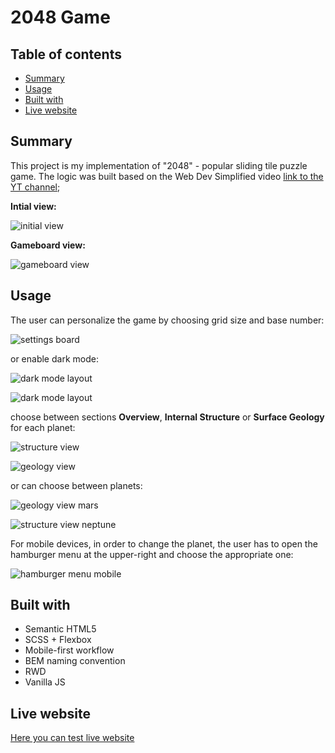 # 2048 Game

## Table of contents

- [Summary](#summary)
- [Usage](#usage)
- [Built with](#built-with)
- [Live website](#live-website)



## Summary

This project is my implementation of "2048" - popular sliding tile puzzle game. The logic was built based on the Web Dev Simplified video [link to the YT channel](https://www.youtube.com/c/WebDevSimplified);


**Intial view:**

![initial view](/docs/general-view-1.png)


**Gameboard view:**

![gameboard view](/docs/general-view-2.png)



## Usage

The user can personalize the game by choosing grid size and base number:

![settings board](/docs/settings-board.png)


or enable dark mode:

![dark mode layout](/docs/dark-mode-settings-board.png)

![dark mode layout](/docs/dark-mode-gameboard.png)






choose between sections **Overview**, **Internal Structure** or **Surface Geology** for each planet:

![structure view](/docs/structure-view-tablet.png)

![geology view](/docs/geology-view-tablet.png)


or can choose between planets:

![geology view mars](/docs/geology-view-tablet-mars.png)

![structure view neptune](/docs/structure-view-tablet-neptune.png)

For mobile devices, in order to change the planet, the user has to open the hamburger menu at the upper-right and choose the appropriate one:

![hamburger menu mobile](/docs/hamburger-menu-mobile.png)


## Built with

- Semantic HTML5
- SCSS + Flexbox
- Mobile-first workflow
- BEM naming convention
- RWD
- Vanilla JS

## Live website

[Here you can test live website](https://przem-przem.github.io/planets/)
